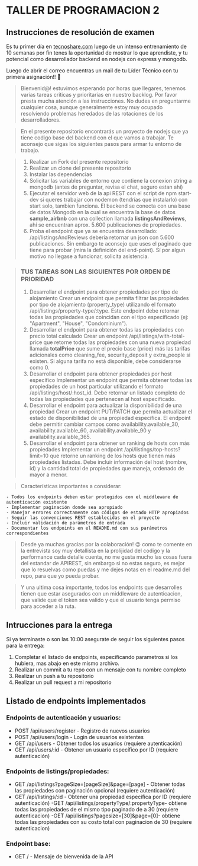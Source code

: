 # TALLER DE PROGRAMACION 2

## Instrucciones de resolución de examen

Es tu primer día en [tecnoshare.com](http://tecnoshare.com) luego de un intenso entrenamiento de 10 semanas por fin tenes la oportunidad de mostrar lo que aprendiste, y tu potencial como desarrollador backend en nodejs con express y mongodb.

Luego de abrir el correo encuentras un mail de tu Líder Técnico con tu primera asignación!! 💪

> Bienvenid@! estuvimos esperando por horas que llegares, tenemos varias tareas criticas y prioritarias en nuestro backlog. Por favor presta mucha atención a las instrucciones. No dudes en preguntarme cualquier cosa, aunque generalmente estoy muy ocupado resolviendo problemas heredados de las rotaciones de los desarrolladores.

> En el presente repositorío encontrarás un proyecto de nodejs que ya tiene codigo base del backend con el que vamos a trabajar. Te aconsejo que sigas los siguientes pasos para armar tu entorno de trabajo.

> 1. Realizar un Fork del presente repositorio
> 2. Realizar un clone del presente repositorio
> 3. Instalar las dependencias
> 4. Solicitar las variables de entorno que contiene la conexion string a mongodb (antes de preguntar, revisa el chat, seguro estan ahí)
> 5. Ejecutar el servidor web de la api REST con el script de npm start-dev si queres trabajar con nodemon (tendrías que instalarlo) con start solo, tambien funciona.
>    El backend se conecta con una base de datos Mongodb en la cual se encuentra la base de datos **sample_airbnb** con una collection llamada **listingsAndReviews**, ahí se encuentran aprox. 5.600 publicaciones de propiedades.
> 6. Proba el endpoint que ya se encuentra desarrollado: /api/listingsAndReviews debería retornar un json con 5.600 publicaciones. Sin embargo te aconsejo que uses el paginado que tiene para probar (mira la definición del end-point). Sí por algun motivo no llegase a funcionar, solicita asistencia.

> ### TUS TAREAS SON LAS SIGUIENTES POR ORDEN DE PRIORIDAD
>
> 1. Desarrollar el endpoint para obtener propiedades por tipo de alojamiento
Crear un endpoint que permita filtrar las propiedades por tipo de alojamiento (property_type) utilizando el formato /api/listings/property-type/:type. Este endpoint debe retornar todas las propiedades que coincidan con el tipo especificado (ej: "Apartment", "House", "Condominium").
> 2. Desarrollar el endpoint para obtener todas las propiedades con precio total calculado
Crear un endpoint /api/listings/with-total-price que retorne todas las propiedades con una nueva propiedad llamada **totalPrice** que sume el precio base (price) más las tarifas adicionales como cleaning_fee, security_deposit y extra_people si existen. Si alguna tarifa no está disponible, debe considerarse como 0.
> 3. Desarrollar el endpoint para obtener propiedades por host específico
Implementar un endpoint que permita obtener todas las propiedades de un host particular utilizando el formato /api/listings/host/:host_id. Debe retornar un listado completo de todas las propiedades que pertenecen al host especificado.
> 4. Desarrollar el endpoint para actualizar la disponibilidad de una propiedad
Crear un endpoint PUT/PATCH que permita actualizar el estado de disponibilidad de una propiedad específica. El endpoint debe permitir cambiar campos como availability.available_30, availability.available_60, availability.available_90 y availability.available_365.
> 5. Desarrollar el endpoint para obtener un ranking de hosts con más propiedades
Implementar un endpoint /api/listings/top-hosts?limit=10 que retorne un ranking de los hosts que tienen más propiedades listadas. Debe incluir información del host (nombre, id) y la cantidad total de propiedades que maneja, ordenado de mayor a menor. 

> Características importantes a considerar:

    - Todos los endpoints deben estar protegidos con el middleware de autenticación existente
    - Implementar paginación donde sea apropiado
    - Manejar errores correctamente con códigos de estado HTTP apropiados
    - Seguir las convenciones REST establecidas en el proyecto
    - Incluir validación de parámetros de entrada
    - Documentar los endpoints en el README.md con sus parámetros correspondientes

> Desde ya muchas gracias por la colaboración! 😉 como te comente en la entrevista soy muy detallista en la prolijidad del codigo y la performance cada detalle cuenta, no me gusta mucho las cosas fuera del estandar de APIREST, sin embargo si no estas seguro, es mejor que lo resuelvas como puedas y me dejes notas en el readme.md del repo, para que yo pueda probar.

> Y una ultima cosa importante, todos los endpoints que desarrolles tienen que estar asegurados con un middleware de autenticacion, que valide que el token sea valido y que el usuario tenga permiso para acceder a la ruta.

## Intrucciones para la entrega

Si ya terminaste o son las 10:00 asegurate de seguir los siguientes pasos para la entrega:

1. Completar el listado de endpoints, especificando parametros si los hubiera, mas abajo en este mismo archivo.
2. Realizar un commit a tu repo con un mensaje con tu nombre completo
3. Realizar un push a tu repositorio
4. Realizar un pull request a mi repositorio

## Listado de endpoints implementados

### Endpoints de autenticación y usuarios:
- POST /api/users/register - Registro de nuevos usuarios
- POST /api/users/login - Login de usuarios existentes
- GET /api/users - Obtener todos los usuarios (requiere autenticación)
- GET /api/users/:id - Obtener un usuario específico por ID (requiere autenticación)


### Endpoints de listings/propiedades:
- GET /api/listings?pageSize=[pageSize]&page=[page] - Obtener todas las propiedades con paginación opcional (requiere autenticación)
- GET /api/listings/:id - Obtener una propiedad específica por ID (requiere autenticación)
-GET  /api/listings/propertyType/:propertyType- obtiene todas las propiedades de el mismo tipo paginado de a 30 (requiere autenticacion)
-GET /api/listings?pagesize=[30]&page=[0]- obtiene todas las propiedades con su costo total con paginacion de 30 (requiere autenticacion)

### Endpoint base:
- GET / - Mensaje de bienvenida de la API